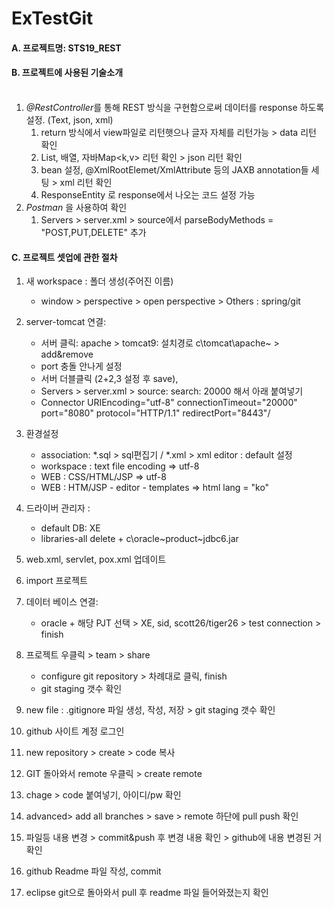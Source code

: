 # ExTestGit
#### A. 프로젝트명: STS19_REST<br>

#### B. 프로젝트에 사용된 기술소개 <br><br>
1. *@RestController*를 통해 REST 방식을 구현함으로써 데이터를 response 하도록 설정. (Text, json, xml) <br>
	1. return 방식에서 view파일로 리턴햇으나 글자 자체를 리턴가능 > data 리턴 확인 <br>
	2. List, 배열, 자바Map<k,v> 리턴 확인 > json 리턴 확인 <br>
	3. bean 설정, @XmlRootElemet/XmlAttribute 등의 JAXB annotation들 세팅 > xml 리턴 확인 <br>
	4. ResponseEntity 로 response에서 나오는 코드 설정 가능 <br>
2. *Postman* 을 사용하여 확인<br>
	1. Servers > server.xml > source에서  parseBodyMethods = "POST,PUT,DELETE" 추가  <br>

#### C. 프로젝트 셋업에 관한 절차
1. 새 workspace : 폴더 생성(주어진 이름) <br>
	- window > perspective > open perspective > Others : spring/git <br>
2. server-tomcat 연결: <br>
     - 서버 클릭: apache > tomcat9: 설치경로 c\tomcat\apache~ > add&remove <br>
     - port 충돌 안나게 설정 <br>
     - 서버 더블클릭 (2+2,3 설정 후 save), <br>
     - Servers > server.xml > source: search: 20000 해서 아래 붙여넣기 <br>
     - Connector URIEncoding="utf-8" connectionTimeout="20000" port="8080" protocol="HTTP/1.1" redirectPort="8443"/

3. 환경설정
     - association: *.sql > sql편집기 /  *.xml > xml editor : default 설정 <br>
     - workspace : text file encoding => utf-8 <br>
     - WEB : CSS/HTML/JSP => utf-8
     - WEB : HTM/JSP - editor - templates => html lang = "ko"

4. 드라이버 관리자 : 
     - default DB: XE
   	- libraries-all delete + c\oracle\~product\~jdbc6.jar
5. web.xml, servlet, pox.xml 업데이트

6. import 프로젝트

7. 데이터 베이스 연결:
	- oracle + 해당 PJT 선택 > XE, sid, scott26/tiger26 > test connection > finish

8. 프로젝트 우클릭 > team > share
	- configure git repository > 차례대로 클릭, finish
	- git staging 갯수 확인
9. new file : .gitignore 파일 생성, 작성, 저장 > git staging 갯수 확인
10. github 사이트 계정 로그인
11. new repository > create >  code 복사
12. GIT 돌아와서 remote 우클릭 > create remote
13. chage > code 붙여넣기, 아이디/pw 확인
14. advanced> add all branches > save > remote 하단에 pull push 확인
15. 파일등 내용 변경 > commit&push 후 변경 내용 확인 > github에 내용 변경된 거 확인
16. github Readme 파일 작성, commit
17. eclipse git으로 돌아와서 pull 후 readme 파일 들어와졌는지 확인



